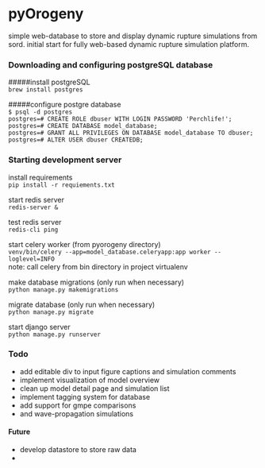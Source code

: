 # pyOrogeny
simple web-database to store and display dynamic rupture simulations from sord. initial start for fully web-based dynamic rupture simulation platform.

### Downloading and configuring postgreSQL database

#####install postgreSQL<br>
```brew install postgres``` <br>

#####configure postgre database<br>
``` $ psql -d postgres ``` <br>
``` postgres=# CREATE ROLE dbuser WITH LOGIN PASSWORD 'Perchlife!'; ```<br>
``` postgres=# CREATE DATABASE model_database; ```<br>
``` postgres=# GRANT ALL PRIVILEGES ON DATABASE model_database TO dbuser; ```<br>
``` postgres=# ALTER USER dbuser CREATEDB; ```<br>

### Starting development server

install requirements<br>
``` pip install -r requiements.txt ```<br>

start redis server <br>
``` redis-server & ```

test redis server <br>
``` redis-cli ping ```

start celery worker (from pyorogeny directory) <br>
``` venv/bin/celery --app=model_database.celeryapp:app worker --loglevel=INFO ```
<br>
note: call celery from bin directory in project virtualenv<br>

make database migrations (only run when necessary)<br>
``` python manage.py makemigrations ```<br>

migrate database (only run when necessary)<br>
``` python manage.py migrate ``` <br>

start django server <br>
``` python manage.py runserver ``` <br>


### Todo
* add editable div to input figure captions and simulation comments
* implement visualization of model overview
* clean up model detail page and simulation list
* implement tagging system for database
* add support for gmpe comparisons
* and wave-propagation simulations

#### Future
* develop datastore to store raw data
*





